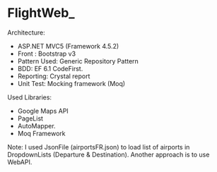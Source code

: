 # FlightWeb_

Architecture:
- ASP.NET MVC5 (Framework 4.5.2)
- Front : Bootstrap v3 
- Pattern Used: Generic Repository Pattern
- BDD: EF 6.1 CodeFirst.
- Reporting: Crystal report
- Unit Test: Mocking framework (Moq)


Used Libraries:
- Google Maps API
- PageList
- AutoMapper.
- Moq Framework

Note: I used JsonFile (airportsFR.json) to load list of airports in DropdownLists (Departure &
Destination). Another approach is to use WebAPI.
